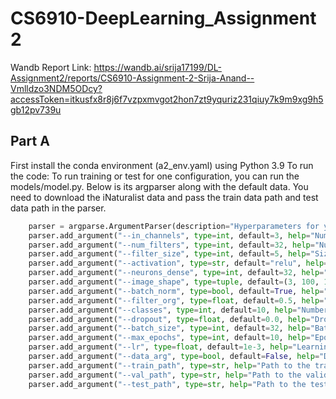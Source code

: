# CS6910-DeepLearning_Assignment 2

Wandb Report Link: https://wandb.ai/srija17199/DL-Assignment2/reports/CS6910-Assignment-2-Srija-Anand--Vmlldzo3NDM5ODcy?accessToken=itkusfx8r8j6f7vzpxmvgot2hon7zt9yquriz231qiuy7k9m9xg9h5gb12pv739u

## Part A
First install the conda environment (a2_env.yaml) using Python 3.9
To run the code:
To run training or test for one configuration, you can run the models/model.py. Below is its argparser along with the default data. You need to download the iNaturalist data and pass the train data path and test data path in the parser.

```python
    parser = argparse.ArgumentParser(description="Hyperparameters for your model")
    parser.add_argument("--in_channels", type=int, default=3, help="Number of input channels")
    parser.add_argument("--num_filters", type=int, default=32, help="Number of filters in the convolutional layers")
    parser.add_argument("--filter_size", type=int, default=5, help="Size of the filters in the convolutional layers")
    parser.add_argument("--activation", type=str, default="relu", help="Activation function for the model")
    parser.add_argument("--neurons_dense", type=int, default=32, help="Number of neurons in the dense layer")
    parser.add_argument("--image_shape", type=tuple, default=(3, 100, 100), help="Shape of the input images")
    parser.add_argument("--batch_norm", type=bool, default=True, help="Whether to use batch normalization")
    parser.add_argument("--filter_org", type=float, default=0.5, help="Filter organization parameter")
    parser.add_argument("--classes", type=int, default=10, help="Number of classes in the classification task")
    parser.add_argument("--dropout", type=float, default=0.0, help="Dropout rate")
    parser.add_argument("--batch_size", type=int, default=32, help="Batch size")
    parser.add_argument("--max_epochs", type=int, default=10, help="Epochs")
    parser.add_argument("--lr", type=float, default=1e-3, help="Learning rate")
    parser.add_argument("--data_arg", type=bool, default=False, help="Data Augmentation")
    parser.add_argument("--train_path", type=str, help="Path to the training dataset")
    parser.add_argument("--val_path", type=str, help="Path to the validation dataset")
    parser.add_argument("--test_path", type=str, help="Path to the test dataset")
```

